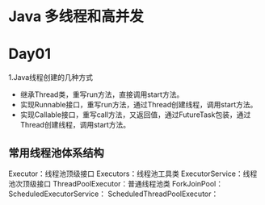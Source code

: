 # Java 多线程和高并发

# Day01
1.Java线程创建的几种方式 
- 继承Thread类，重写run方法，直接调用start方法。
- 实现Runnable接口，重写run方法，通过Thread创建线程，调用start方法。
- 实现Callable接口，重写call方法，又返回值，通过FutureTask包装，通过Thread创建线程，调用start方法。

## 常用线程池体系结构
Executor：线程池顶级接口
Executors：线程池工具类
ExecutorService：线程池次顶级接口
ThreadPoolExecutor：普通线程池类
ForkJoinPool：
ScheduledExecutorService：
ScheduledThreadPoolExecutor：
